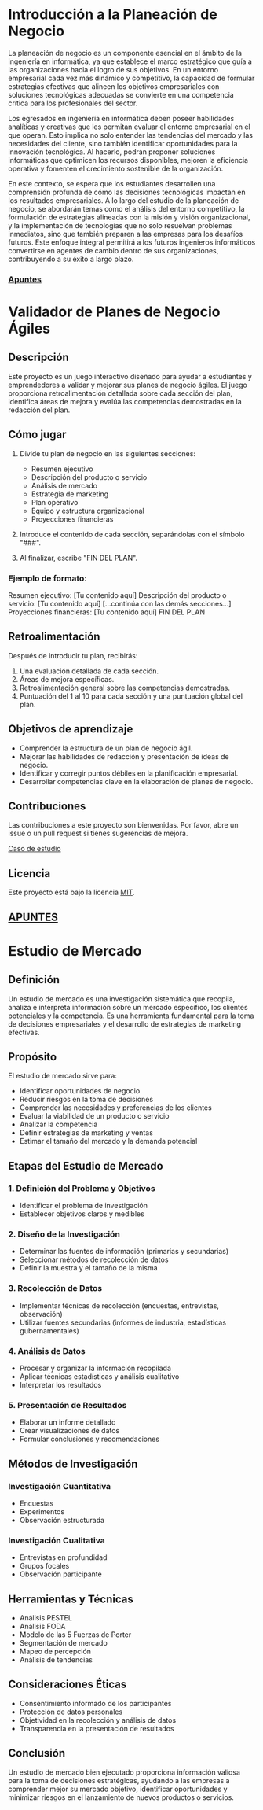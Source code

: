 # Introducción a la Planeación de Negocio

La planeación de negocio es un componente esencial en el ámbito de la ingeniería en informática, ya que establece el marco estratégico que guía a las organizaciones hacia el logro de sus objetivos. En un entorno empresarial cada vez más dinámico y competitivo, la capacidad de formular estrategias efectivas que alineen los objetivos empresariales con soluciones tecnológicas adecuadas se convierte en una competencia crítica para los profesionales del sector.

Los egresados en ingeniería en informática deben poseer habilidades analíticas y creativas que les permitan evaluar el entorno empresarial en el que operan. Esto implica no solo entender las tendencias del mercado y las necesidades del cliente, sino también identificar oportunidades para la innovación tecnológica. Al hacerlo, podrán proponer soluciones informáticas que optimicen los recursos disponibles, mejoren la eficiencia operativa y fomenten el crecimiento sostenible de la organización.

En este contexto, se espera que los estudiantes desarrollen una comprensión profunda de cómo las decisiones tecnológicas impactan en los resultados empresariales. A lo largo del estudio de la planeación de negocio, se abordarán temas como el análisis del entorno competitivo, la formulación de estrategias alineadas con la misión y visión organizacional, y la implementación de tecnologías que no solo resuelvan problemas inmediatos, sino que también preparen a las empresas para los desafíos futuros. Este enfoque integral permitirá a los futuros ingenieros informáticos convertirse en agentes de cambio dentro de sus organizaciones, contribuyendo a su éxito a largo plazo.
### [Apuntes](https://github.com/LeonRamos5366/SmartTeach/blob/main/informatica/Plan%20de%20Negocios%20y%20estado%20de%20resultados.pdf)

# Validador de Planes de Negocio Ágiles

## Descripción

Este proyecto es un juego interactivo diseñado para ayudar a estudiantes y emprendedores a validar y mejorar sus planes de negocio ágiles. El juego proporciona retroalimentación detallada sobre cada sección del plan, identifica áreas de mejora y evalúa las competencias demostradas en la redacción del plan.

## Cómo jugar

1. Divide tu plan de negocio en las siguientes secciones:
   - Resumen ejecutivo
   - Descripción del producto o servicio
   - Análisis de mercado
   - Estrategia de marketing
   - Plan operativo
   - Equipo y estructura organizacional
   - Proyecciones financieras

2. Introduce el contenido de cada sección, separándolas con el símbolo "###".

3. Al finalizar, escribe "FIN DEL PLAN".

### Ejemplo de formato:
Resumen ejecutivo: [Tu contenido aquí]
Descripción del producto o servicio: [Tu contenido aquí]
[...continúa con las demás secciones...]
Proyecciones financieras: [Tu contenido aquí]
FIN DEL PLAN


## Retroalimentación

Después de introducir tu plan, recibirás:

1. Una evaluación detallada de cada sección.
2. Áreas de mejora específicas.
3. Retroalimentación general sobre las competencias demostradas.
4. Puntuación del 1 al 10 para cada sección y una puntuación global del plan.

## Objetivos de aprendizaje

- Comprender la estructura de un plan de negocio ágil.
- Mejorar las habilidades de redacción y presentación de ideas de negocio.
- Identificar y corregir puntos débiles en la planificación empresarial.
- Desarrollar competencias clave en la elaboración de planes de negocio.

## Contribuciones

Las contribuciones a este proyecto son bienvenidas. Por favor, abre un issue o un pull request si tienes sugerencias de mejora.

[Caso de estudio](https://github.com/LeonRamos5366/SmartTeach/blob/main/informatica/Plan%20de%20Negocio%20TechRenew.docx) 

## Licencia

Este proyecto está bajo la licencia [MIT](https://opensource.org/licenses/MIT).

##
## [APUNTES]()
# Estudio de Mercado

## Definición

Un estudio de mercado es una investigación sistemática que recopila, analiza e interpreta información sobre un mercado específico, los clientes potenciales y la competencia. Es una herramienta fundamental para la toma de decisiones empresariales y el desarrollo de estrategias de marketing efectivas.

## Propósito

El estudio de mercado sirve para:

- Identificar oportunidades de negocio
- Reducir riesgos en la toma de decisiones
- Comprender las necesidades y preferencias de los clientes
- Evaluar la viabilidad de un producto o servicio
- Analizar la competencia
- Definir estrategias de marketing y ventas
- Estimar el tamaño del mercado y la demanda potencial

## Etapas del Estudio de Mercado

### 1. Definición del Problema y Objetivos

- Identificar el problema de investigación
- Establecer objetivos claros y medibles

### 2. Diseño de la Investigación

- Determinar las fuentes de información (primarias y secundarias)
- Seleccionar métodos de recolección de datos
- Definir la muestra y el tamaño de la misma

### 3. Recolección de Datos

- Implementar técnicas de recolección (encuestas, entrevistas, observación)
- Utilizar fuentes secundarias (informes de industria, estadísticas gubernamentales)

### 4. Análisis de Datos

- Procesar y organizar la información recopilada
- Aplicar técnicas estadísticas y análisis cualitativo
- Interpretar los resultados

### 5. Presentación de Resultados

- Elaborar un informe detallado
- Crear visualizaciones de datos
- Formular conclusiones y recomendaciones

## Métodos de Investigación

### Investigación Cuantitativa

- Encuestas
- Experimentos
- Observación estructurada

### Investigación Cualitativa

- Entrevistas en profundidad
- Grupos focales
- Observación participante

## Herramientas y Técnicas

- Análisis PESTEL
- Análisis FODA
- Modelo de las 5 Fuerzas de Porter
- Segmentación de mercado
- Mapeo de percepción
- Análisis de tendencias

## Consideraciones Éticas

- Consentimiento informado de los participantes
- Protección de datos personales
- Objetividad en la recolección y análisis de datos
- Transparencia en la presentación de resultados

## Conclusión

Un estudio de mercado bien ejecutado proporciona información valiosa para la toma de decisiones estratégicas, ayudando a las empresas a comprender mejor su mercado objetivo, identificar oportunidades y minimizar riesgos en el lanzamiento de nuevos productos o servicios.
